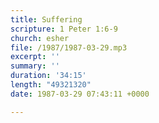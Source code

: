 ```yaml
---
title: Suffering
scripture: 1 Peter 1:6-9
church: esher
file: /1987/1987-03-29.mp3
excerpt: ''
summary: ''
duration: '34:15'
length: "49321320"
date: 1987-03-29 07:43:11 +0000

---
```

